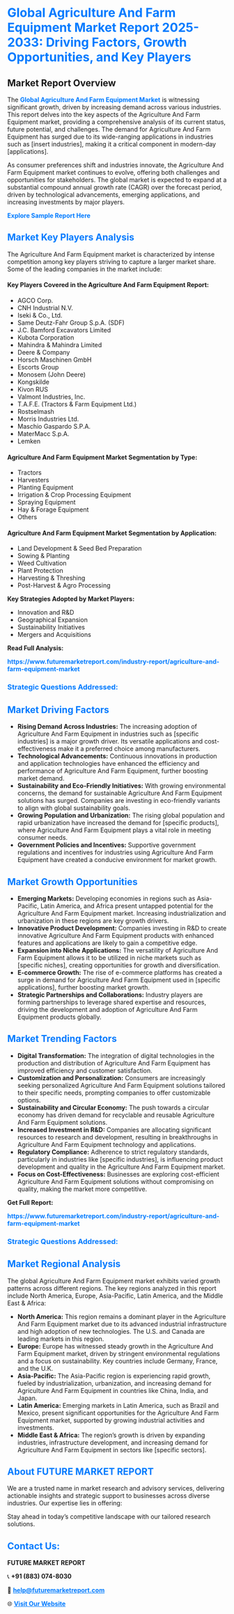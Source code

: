 <h1 style="color: #007BFF;">Global Agriculture And Farm Equipment Market Report 2025-2033: Driving Factors, Growth Opportunities, and Key Players</h1>

<section id="overview">
<h2>Market Report Overview</h2>
<p>The <a href="https://www.futuremarketreport.com/industry-report/agriculture-and-farm-equipment-market" style="color: #007BFF; text-decoration: none;"><strong>Global Agriculture And Farm Equipment Market</strong></a> is witnessing significant growth, driven by increasing demand across various industries. This report delves into the key aspects of the Agriculture And Farm Equipment market, providing a comprehensive analysis of its current status, future potential, and challenges. The demand for Agriculture And Farm Equipment has surged due to its wide-ranging applications in industries such as [insert industries], making it a critical component in modern-day [applications].</p>
<p>As consumer preferences shift and industries innovate, the Agriculture And Farm Equipment market continues to evolve, offering both challenges and opportunities for stakeholders. The global market is expected to expand at a substantial compound annual growth rate (CAGR) over the forecast period, driven by technological advancements, emerging applications, and increasing investments by major players.</p>
</section>

<section id="overview">
<p><a href="https://www.futuremarketreport.com/request-sample/reportId=45834" style="color: #007BFF; text-decoration: none;"><strong>Explore Sample Report Here</strong></a></p>
</section>

<section id="key-players">
<h2 style="color: #007BFF;">Market Key Players Analysis</h2>
<p>The Agriculture And Farm Equipment market is characterized by intense competition among key players striving to capture a larger market share. Some of the leading companies in the market include:</p>
<h4>Key Players Covered in the Agriculture And Farm Equipment Report:</h4>
<ul><li>AGCO Corp.</li><li>CNH Industrial N.V.</li><li>Iseki &amp; Co., Ltd.</li><li>Same Deutz-Fahr Group S.p.A. (SDF)</li><li>J.C. Bamford Excavators Limited</li><li>Kubota Corporation</li><li>Mahindra &amp; Mahindra Limited</li><li>Deere &amp; Company</li><li>Horsch Maschinen GmbH</li><li>Escorts Group</li><li>Monosem (John Deere)</li><li>Kongskilde</li><li>Kivon RUS</li><li>Valmont Industries, Inc.</li><li>T.A.F.E. (Tractors &amp; Farm Equipment Ltd.)</li><li>Rostselmash</li><li>Morris Industries Ltd.</li><li>Maschio Gaspardo S.P.A.</li><li>MaterMacc S.p.A.</li><li>Lemken</li></ul>
<h4>Agriculture And Farm Equipment Market Segmentation by Type:</h4>
<ul><li>Tractors</li><li>Harvesters</li><li>Planting Equipment</li><li>Irrigation &amp; Crop Processing Equipment</li><li>Spraying Equipment</li><li>Hay &amp; Forage Equipment</li><li>Others</li></ul>

<h4>Agriculture And Farm Equipment Market Segmentation by Application:</h4>
<ul><li>Land Development &amp; Seed Bed Preparation</li><li>Sowing &amp; Planting</li><li>Weed Cultivation</li><li>Plant Protection</li><li>Harvesting &amp; Threshing</li><li>Post-Harvest &amp; Agro Processing</li></ul>
<p><strong>Key Strategies Adopted by Market Players:</strong></p>
<ul>
<li>Innovation and R&D</li>
<li>Geographical Expansion</li>
<li>Sustainability Initiatives</li>
<li>Mergers and Acquisitions</li>
</ul>
</section>

<section>
<p><strong>Read Full Analysis: </strong></p><a href="https://www.futuremarketreport.com/industry-report/agriculture-and-farm-equipment-market" style="color: #007BFF; text-decoration: none;"><strong>https://www.futuremarketreport.com/industry-report/agriculture-and-farm-equipment-market</strong></a>
<h3 style="color: #007BFF;">Strategic Questions Addressed:</h3>
</section>

<section id="driving-factors">
<h2 style="color: #007BFF;">Market Driving Factors</h2>
<ul>
<li><strong>Rising Demand Across Industries:</strong> The increasing adoption of Agriculture And Farm Equipment in industries such as [specific industries] is a major growth driver. Its versatile applications and cost-effectiveness make it a preferred choice among manufacturers.</li>
<li><strong>Technological Advancements:</strong> Continuous innovations in production and application technologies have enhanced the efficiency and performance of Agriculture And Farm Equipment, further boosting market demand.</li>
<li><strong>Sustainability and Eco-Friendly Initiatives:</strong> With growing environmental concerns, the demand for sustainable Agriculture And Farm Equipment solutions has surged. Companies are investing in eco-friendly variants to align with global sustainability goals.</li>
<li><strong>Growing Population and Urbanization:</strong> The rising global population and rapid urbanization have increased the demand for [specific products], where Agriculture And Farm Equipment plays a vital role in meeting consumer needs.</li>
<li><strong>Government Policies and Incentives:</strong> Supportive government regulations and incentives for industries using Agriculture And Farm Equipment have created a conducive environment for market growth.</li>
</ul>
</section>

<section id="growth-opportunities">
<h2 style="color: #007BFF;">Market Growth Opportunities</h2>
<ul>
<li><strong>Emerging Markets:</strong> Developing economies in regions such as Asia-Pacific, Latin America, and Africa present untapped potential for the Agriculture And Farm Equipment market. Increasing industrialization and urbanization in these regions are key growth drivers.</li>
<li><strong>Innovative Product Development:</strong> Companies investing in R&D to create innovative Agriculture And Farm Equipment products with enhanced features and applications are likely to gain a competitive edge.</li>
<li><strong>Expansion into Niche Applications:</strong> The versatility of Agriculture And Farm Equipment allows it to be utilized in niche markets such as [specific niches], creating opportunities for growth and diversification.</li>
<li><strong>E-commerce Growth:</strong> The rise of e-commerce platforms has created a surge in demand for Agriculture And Farm Equipment used in [specific applications], further boosting market growth.</li>
<li><strong>Strategic Partnerships and Collaborations:</strong> Industry players are forming partnerships to leverage shared expertise and resources, driving the development and adoption of Agriculture And Farm Equipment products globally.</li>
</ul>
</section>

<section id="trending-factors">
<h2 style="color: #007BFF;">Market Trending Factors</h2>
<ul>
<li><strong>Digital Transformation:</strong> The integration of digital technologies in the production and distribution of Agriculture And Farm Equipment has improved efficiency and customer satisfaction.</li>
<li><strong>Customization and Personalization:</strong> Consumers are increasingly seeking personalized Agriculture And Farm Equipment solutions tailored to their specific needs, prompting companies to offer customizable options.</li>
<li><strong>Sustainability and Circular Economy:</strong> The push towards a circular economy has driven demand for recyclable and reusable Agriculture And Farm Equipment solutions.</li>
<li><strong>Increased Investment in R&D:</strong> Companies are allocating significant resources to research and development, resulting in breakthroughs in Agriculture And Farm Equipment technology and applications.</li>
<li><strong>Regulatory Compliance:</strong> Adherence to strict regulatory standards, particularly in industries like [specific industries], is influencing product development and quality in the Agriculture And Farm Equipment market.</li>
<li><strong>Focus on Cost-Effectiveness:</strong> Businesses are exploring cost-efficient Agriculture And Farm Equipment solutions without compromising on quality, making the market more competitive.</li>
</ul>
</section>

<section>
<p><strong>Get Full Report: </strong></p><a href="https://www.futuremarketreport.com/industry-report/agriculture-and-farm-equipment-market" style="color: #007BFF; text-decoration: none;"><strong>https://www.futuremarketreport.com/industry-report/agriculture-and-farm-equipment-market</strong></a>
<h3 style="color: #007BFF;">Strategic Questions Addressed:</h3>
</section>


<section id="regional-analysis">
<h2 style="color: #007BFF;">Market Regional Analysis</h2>
<p>The global Agriculture And Farm Equipment market exhibits varied growth patterns across different regions. The key regions analyzed in this report include North America, Europe, Asia-Pacific, Latin America, and the Middle East & Africa:</p>
<ul>
<li><strong>North America:</strong> This region remains a dominant player in the Agriculture And Farm Equipment market due to its advanced industrial infrastructure and high adoption of new technologies. The U.S. and Canada are leading markets in this region.</li>
<li><strong>Europe:</strong> Europe has witnessed steady growth in the Agriculture And Farm Equipment market, driven by stringent environmental regulations and a focus on sustainability. Key countries include Germany, France, and the U.K.</li>
<li><strong>Asia-Pacific:</strong> The Asia-Pacific region is experiencing rapid growth, fueled by industrialization, urbanization, and increasing demand for Agriculture And Farm Equipment in countries like China, India, and Japan.</li>
<li><strong>Latin America:</strong> Emerging markets in Latin America, such as Brazil and Mexico, present significant opportunities for the Agriculture And Farm Equipment market, supported by growing industrial activities and investments.</li>
<li><strong>Middle East & Africa:</strong> The region’s growth is driven by expanding industries, infrastructure development, and increasing demand for Agriculture And Farm Equipment in sectors like [specific sectors].</li>
</ul>
</section>

<footer>
<h2 style="color: #007BFF;">About FUTURE MARKET REPORT</h2>
<p>We are a trusted name in market research and advisory services, delivering actionable insights and strategic support to businesses across diverse industries. Our expertise lies in offering:</p>

<p>Stay ahead in today’s competitive landscape with our tailored research solutions.</p>

<h2 style="color: #007BFF;">Contact Us:</h2>
<p><strong>FUTURE MARKET REPORT</strong></p>
<p>📞 <strong>+91 (883) 074-8030</strong></p>
<p>📧 <strong><a href="mailto:help@futuremarketreport.com" style="color: #007BFF;">help@futuremarketreport.com</a></strong></p>
<p>🌐 <strong><a href="https://www.futuremarketreport.com/" style="color: #007BFF;">Visit Our Website</a></strong></p>
</footer>